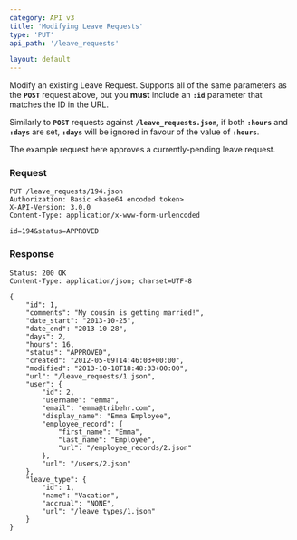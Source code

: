 ```yaml
---
category: API v3
title: 'Modifying Leave Requests'
type: 'PUT'
api_path: '/leave_requests'

layout: default
---
```


Modify an existing Leave Request. Supports all of the same parameters as the
**`POST`** request above, but you **must** include an **`:id`** parameter that matches the
ID in the URL.

Similarly to **`POST`** requests against **`/leave_requests.json`**, if both **`:hours`** and
**`:days`** are set, **`:days`** will be ignored in favour of the value of **`:hours`**.

The example request here approves a currently-pending leave request.

### Request

```
PUT /leave_requests/194.json
Authorization: Basic <base64 encoded token> 
X-API-Version: 3.0.0
Content-Type: application/x-www-form-urlencoded

id=194&status=APPROVED
```

### Response 

```
Status: 200 OK
Content-Type: application/json; charset=UTF-8
```

```
{
    "id": 1,
    "comments": "My cousin is getting married!",
    "date_start": "2013-10-25",
    "date_end": "2013-10-28",
    "days": 2,
    "hours": 16,
    "status": "APPROVED",
    "created": "2012-05-09T14:46:03+00:00",
    "modified": "2013-10-18T18:48:33+00:00",
    "url": "/leave_requests/1.json",
    "user": {
        "id": 2,
        "username": "emma",
        "email": "emma@tribehr.com",
        "display_name": "Emma Employee",
        "employee_record": {
            "first_name": "Emma",
            "last_name": "Employee",
            "url": "/employee_records/2.json"
        },
        "url": "/users/2.json"
    },
    "leave_type": {
        "id": 1,
        "name": "Vacation",
        "accrual": "NONE",
        "url": "/leave_types/1.json"
    }
}
```